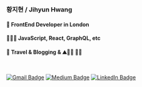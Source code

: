 ### 황지현 / Jihyun Hwang 
#### 📍 FrontEnd Developer in London
#### 👩🏻‍💻 JavaScript, React, GraphQL, etc <br />
#### 🧡 Travel & Blogging & ⛰️🏄‍♀️ 👩‍🍳 <br />

<br />

[![Gmail Badge](https://img.shields.io/badge/Gmail-red?style=flat-square&logo=Gmail&logoColor=white&link=mailto:tpdms2779@gmail.com)](mailto:tpdms2779@gmail.com)
[![Medium Badge](https://img.shields.io/badge/-Medium-orange?style=flat-square&logo=Medium&logoColor=white&link=https://medium.com/@tpdms2779)](https://medium.com/@tpdms2779)
[![LinkedIn Badge](https://img.shields.io/badge/-LinkedIn-blue?style=flat-square&logo=LinkedIn&logoColor=white&link=https://www.linkedin.com/in/whoooolia/)](https://www.linkedin.com/in/whoooolia/)

